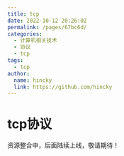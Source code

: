 ```yaml
---
title: tcp
date: 2022-10-12 20:26:02
permalink: /pages/67bc6d/
categories: 
  - 计算机相关技术
  - 协议
  - tcp
tags: 
  - tcp
author: 
  name: hincky
  link: https://github.com/hincky
---
```

# tcp协议



资源整合中，后面陆续上线，敬请期待！